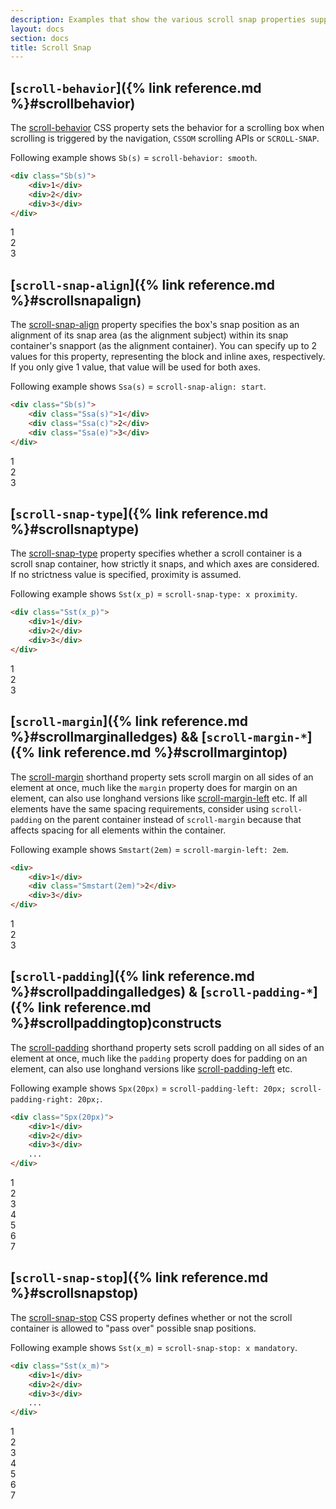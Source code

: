 ```yaml
---
description: Examples that show the various scroll snap properties supported by Atomizer.
layout: docs
section: docs
title: Scroll Snap
---
```


## [`scroll-behavior`]({% link reference.md %}#scrollbehavior)

The [scroll-behavior](https://developer.mozilla.org/en-US/docs/Web/CSS/scroll-behavior) CSS property sets the behavior for a scrolling box when scrolling is triggered by the navigation, `CSSOM` scrolling APIs or `SCROLL-SNAP`.

Following example shows `Sb(s)` = `scroll-behavior: smooth`.

```html
<div class="Sb(s)">
    <div>1</div>
    <div>2</div>
    <div>3</div>
</div>
```

<div class="Sb(s) Sst(x_m) Ovx(s) Ovy(h) W(200px) H(200px) D(f) Mt(20px) Bgc(--color-code-bg) Bd Bdc(--color-code-bd)">
    <div class="Ssa(s) Miw(200px) H(200px) D(f) Ai(c) Jc(c) Fz(2em) Bgc(--example-box-1)">1</div>
    <div class="Ssa(s) Miw(200px) H(200px) D(f) Ai(c) Jc(c) Fz(2em) Bgc(--example-box-2)">2</div>
    <div class="Ssa(s) Miw(200px) H(200px) D(f) Ai(c) Jc(c) Fz(2em) Bgc(--example-box-3)">3</div>
</div>

## [`scroll-snap-align`]({% link reference.md %}#scrollsnapalign)

The [scroll-snap-align](https://developer.mozilla.org/en-US/docs/Web/CSS/scroll-snap-align) property specifies the box's snap position as an alignment of its snap area (as the alignment subject) within its snap container's snapport (as the alignment container). You can specify up to 2 values for this property, representing the block and inline axes, respectively. If you only give 1 value, that value will be used for both axes.

Following example shows `Ssa(s)` = `scroll-snap-align: start`.

```html
<div class="Sb(s)">
    <div class="Ssa(s)">1</div>
    <div class="Ssa(c)">2</div>
    <div class="Ssa(e)">3</div>
</div>
```

<div class="Sb(s) Sst(x_m) Ovx(s) Ovy(h) W(200px) H(200px) D(f) Mt(20px) Bgc(--color-code-bg) Bd Bdc(--color-code-bd)">
    <div class="Ssa(s) Miw(160px) H(200px) D(f) Ai(c) Jc(c) Fz(2em) Bgc(--example-box-1)">1</div>
    <div class="Ssa(c) Miw(160px) H(200px) D(f) Ai(c) Jc(c) Fz(2em) Bgc(--example-box-2)">2</div>
    <div class="Ssa(e) Miw(160px) H(200px) D(f) Ai(c) Jc(c) Fz(2em) Bgc(--example-box-3)">3</div>
</div>

## [`scroll-snap-type`]({% link reference.md %}#scrollsnaptype)

The [scroll-snap-type](https://developer.mozilla.org/en-US/docs/Web/CSS/scroll-snap-type) property specifies whether a scroll container is a scroll snap container, how strictly it snaps, and which axes are considered. If no strictness value is specified, proximity is assumed.

Following example shows `Sst(x_p)` = `scroll-snap-type: x proximity`.

```html
<div class="Sst(x_p)">
    <div>1</div>
    <div>2</div>
    <div>3</div>
</div>
```

<div class="Sb(s) Sst(x_p) Ovx(s) Ovy(h) W(160px) H(200px) D(f) Mt(20px) Bgc(--color-code-bg) Bd Bdc(--color-code-bd)">
    <div class="Ssa(s) Miw(160px) H(200px) D(f) Ai(c) Jc(c) Fz(2em) Bgc(--example-box-1)">1</div>
    <div class="Ssa(s) Miw(160px) H(200px) D(f) Ai(c) Jc(c) Fz(2em) Bgc(--example-box-2)">2</div>
    <div class="Ssa(s) Miw(160px) H(200px) D(f) Ai(c) Jc(c) Fz(2em) Bgc(--example-box-3)">3</div>
</div>

## [`scroll-margin`]({% link reference.md %}#scrollmarginalledges) && [`scroll-margin-*`]({% link reference.md %}#scrollmargintop)

The [scroll-margin](https://developer.mozilla.org/en-US/docs/Web/CSS/scroll-margin) shorthand property sets scroll margin on all sides of an element at once, much like the `margin` property does for margin on an element, can also use longhand versions like [scroll-margin-left](https://developer.mozilla.org/en-US/docs/Web/CSS/scroll-margin-left) etc. If all elements have the same spacing requirements, consider using `scroll-padding` on the parent container instead of `scroll-margin` because that affects spacing for all elements within the container.

Following example shows `Smstart(2em)` = `scroll-margin-left: 2em`.

```html
<div>
    <div>1</div>
    <div class="Smstart(2em)">2</div>
    <div>3</div>
</div>
```

<div class="Sb(s) Sst(x_m) Ovx(s) Ovy(h) W(180px) H(200px) D(f) Gp(20px) Mt(20px) Bgc(--color-code-bg) Bd Bdc(--color-code-bd)">
    <div class="Ssa(c) Miw(160px) H(200px) D(f) Ai(c) Jc(c) Fz(2em) Bgc(--example-box-1)">1</div>
    <div class="Ssa(c) Smstart(2em) Miw(160px) H(200px) D(f) Ai(c) Jc(c) Fz(2em) Bgc(--example-box-2)">2</div>
    <div class="Ssa(c) Miw(160px) H(200px) D(f) Ai(c) Jc(c) Fz(2em) Bgc(--example-box-3)">3</div>
</div>

## [`scroll-padding`]({% link reference.md %}#scrollpaddingalledges) & [`scroll-padding-*`]({% link reference.md %}#scrollpaddingtop)constructs

The [scroll-padding](https://developer.mozilla.org/en-US/docs/Web/CSS/scroll-padding) shorthand property sets scroll padding on all sides of an element at once, much like the `padding` property does for padding on an element, can also use longhand versions like [scroll-padding-left](https://developer.mozilla.org/en-US/docs/Web/CSS/scroll-padding-left) etc.

Following example shows `Spx(20px)` = `scroll-padding-left: 20px; scroll-padding-right: 20px;`.

```html
<div class="Spx(20px)">
    <div>1</div>
    <div>2</div>
    <div>3</div>
    ...
</div>
```

<div class="Sb(s) Sst(x_m) Ovx(s) Ovy(h) Maw(738px) H(200px) D(f) Gp(20px) Spx(20px) Px(20px) Bgc(--color-code-bg) Bd Bdc(--color-code-bd) Bdw(1px) Bds(s) Mt(20px)">
    <div class="Ssa(s) Miw(160px) H(200px) D(f) Ai(c) Jc(c) Fz(2em) Bgc(--example-box-1)">1</div>
    <div class="Ssa(s) Miw(160px) H(200px) D(f) Ai(c) Jc(c) Fz(2em) Bgc(--example-box-2)">2</div>
    <div class="Ssa(s) Miw(160px) H(200px) D(f) Ai(c) Jc(c) Fz(2em) Bgc(--example-box-3)">3</div>
    <div class="Ssa(s) Miw(160px) H(200px) D(f) Ai(c) Jc(c) Fz(2em) Bgc(--example-box-4)">4</div>
    <div class="Ssa(s) Miw(160px) H(200px) D(f) Ai(c) Jc(c) Fz(2em) Bgc(--example-box-1)">5</div>
    <div class="Ssa(s) Miw(160px) H(200px) D(f) Ai(c) Jc(c) Fz(2em) Bgc(--example-box-2)">6</div>
    <div class="Ssa(s) Miw(160px) H(200px) D(f) Ai(c) Jc(c) Fz(2em) Bgc(--example-box-3)">7 </div>
</div>

## [`scroll-snap-stop`]({% link reference.md %}#scrollsnapstop)

The [scroll-snap-stop](https://developer.mozilla.org/en-US/docs/Web/CSS/scroll-snap-stop) CSS property defines whether or not the scroll container is allowed to "pass over" possible snap positions.

Following example shows `Sst(x_m)` = `scroll-snap-stop: x mandatory`.

```html
<div class="Sst(x_m)">
    <div>1</div>
    <div>2</div>
    <div>3</div>
    ...
</div>
```

<div class="Sb(s) Sst(x_m) Sss(a) Ovx(s) Ovy(h) W(160px) H(200px) D(f) Gp(20px) Spx(20px) Px(20px) Bdc(--color-code-bg) Bdw(1px) Bds(s) Mt(20px) Bgc(--color-code-bg) Bd Bdc(--color-code-bd)">
    <div class="Ssa(s) Sss(a) Miw(160px) H(200px) D(f) Ai(c) Jc(c) Fz(2em) Bgc(--example-box-1)">1</div>
    <div class="Ssa(s) Sss(a) Miw(160px) H(200px) D(f) Ai(c) Jc(c) Fz(2em) Bgc(--example-box-2)">2</div>
    <div class="Ssa(s) Sss(a) Miw(160px) H(200px) D(f) Ai(c) Jc(c) Fz(2em) Bgc(--example-box-3)">3</div>
    <div class="Ssa(s) Sss(a) Miw(160px) H(200px) D(f) Ai(c) Jc(c) Fz(2em) Bgc(--example-box-4)">4</div>
    <div class="Ssa(s) Sss(a) Miw(160px) H(200px) D(f) Ai(c) Jc(c) Fz(2em) Bgc(--example-box-1)">5</div>
    <div class="Ssa(s) Sss(a) Miw(160px) H(200px) D(f) Ai(c) Jc(c) Fz(2em) Bgc(--example-box-2)">6</div>
    <div class="Ssa(s) Sss(a) Miw(160px) H(200px) D(f) Ai(c) Jc(c) Fz(2em) Bgc(--example-box-3)">7 </div>
</div>
